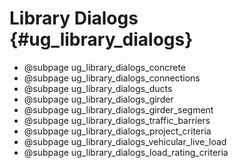 Library Dialogs {#ug_library_dialogs}
==============================================

* @subpage ug_library_dialogs_concrete
* @subpage ug_library_dialogs_connections
* @subpage ug_library_dialogs_ducts
* @subpage ug_library_dialogs_girder
* @subpage ug_library_dialogs_girder_segment
* @subpage ug_library_dialogs_traffic_barriers
* @subpage ug_library_dialogs_project_criteria
* @subpage ug_library_dialogs_vehicular_live_load
* @subpage ug_library_dialogs_load_rating_criteria
